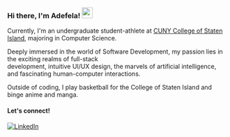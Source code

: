 ### Hi there, I'm Adefela! <img src="https://emojis.slackmojis.com/emojis/images/1536351075/4594/blob-wave.gif" width="25"/>

Currently, I'm an undergraduate student-athlete at [CUNY College of Staten Island](https://www.csi.cuny.edu/), majoring in Computer Science.

Deeply immersed in the world of Software Development, my passion lies in the exciting realms of full-stack <br> development, intuitive UI/UX design, the marvels of artificial intelligence, and fascinating human-computer interactions.

Outside of coding, I play basketball for the College of Staten Island and binge anime and manga.

#### Let's connect!
[<img alt="LinkedIn" src="https://img.shields.io/badge/LinkedIn-%230E76A8.svg?&style=for-the-badge&logo=LinkedIn&logoColor=white" />](https://www.linkedin.com/in/adefelafakorode/)
